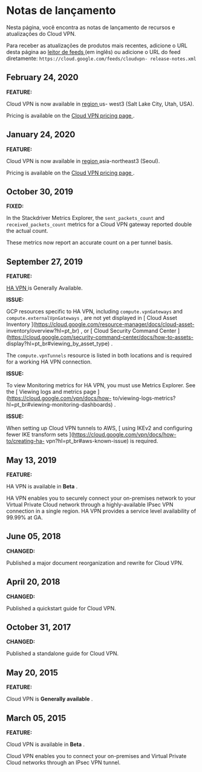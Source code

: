 #  Notas de lançamento

Nesta página, você encontra as notas de lançamento de recursos e atualizações
do Cloud VPN.

Para receber as atualizações de produtos mais recentes, adicione o URL desta
página ao [ leitor de feeds
](https://wikipedia.org/wiki/Comparison_of_feed_aggregators) (em inglês) ou
adicione o URL do feed diretamente: ` https://cloud.google.com/feeds/cloudvpn-
release-notes.xml `

##  February 24, 2020

**FEATURE:**

Cloud VPN is now available in [ region
](https://cloud.google.com/compute/docs/regions-zones/?hl=pt_br#available) us-
west3 (Salt Lake City, Utah, USA).

Pricing is available on the [ Cloud VPN pricing page
](https://cloud.google.com/vpn/pricing?hl=pt_br) .

##  January 24, 2020

**FEATURE:**

Cloud VPN is now available in [ region
](https://cloud.google.com/compute/docs/regions-zones/?hl=pt_br#available)
asia-northeast3 (Seoul).

Pricing is available on the [ Cloud VPN pricing page
](https://cloud.google.com/vpn/pricing?hl=pt_br) .

##  October 30, 2019

**FIXED:**

In the Stackdriver Metrics Explorer, the ` sent_packets_count ` and `
received_packets_count ` metrics for a Cloud VPN gateway reported double the
actual count.

These metrics now report an accurate count on a per tunnel basis.

##  September 27, 2019

**FEATURE:**

[ HA VPN ](https://cloud.google.com/vpn/docs/concepts/overview?hl=pt_br) is
Generally Available.

**ISSUE:**

GCP resources specific to HA VPN, including ` compute.vpnGateways ` and `
compute.externalVpnGateways ` , are not yet displayed in [ Cloud Asset
Inventory ](https://cloud.google.com/resource-manager/docs/cloud-asset-
inventory/overview?hl=pt_br) , or [ Cloud Security Command Center
](https://cloud.google.com/security-command-center/docs/how-to-assets-
display?hl=pt_br#viewing_by_asset_type) .

The ` compute.vpnTunnels ` resource is listed in both locations and is
required for a working HA VPN connection.

**ISSUE:**

To view Monitoring metrics for HA VPN, you must use Metrics Explorer. See the
[ Viewing logs and metrics page ](https://cloud.google.com/vpn/docs/how-
to/viewing-logs-metrics?hl=pt_br#viewing-monitoring-dashboards) .

**ISSUE:**

When setting up Cloud VPN tunnels to AWS, [ using IKEv2 and configuring fewer
IKE transform sets ](https://cloud.google.com/vpn/docs/how-to/creating-ha-
vpn?hl=pt_br#aws-known-issue) is required.

##  May 13, 2019

**FEATURE:**

HA VPN is available in **Beta** .

HA VPN enables you to securely connect your on-premises network to your
Virtual Private Cloud network through a highly-available IPsec VPN connection
in a single region. HA VPN provides a service level availability of 99.99% at
GA.

##  June 05, 2018

**CHANGED:**

Published a major document reorganization and rewrite for Cloud VPN.

##  April 20, 2018

**CHANGED:**

Published a quickstart guide for Cloud VPN.

##  October 31, 2017

**CHANGED:**

Published a standalone guide for Cloud VPN.

##  May 20, 2015

**FEATURE:**

Cloud VPN is **Generally available** .

##  March 05, 2015

**FEATURE:**

Cloud VPN is available in **Beta** .

Cloud VPN enables you to connect your on-premises and Virtual Private Cloud
networks through an IPsec VPN tunnel.

